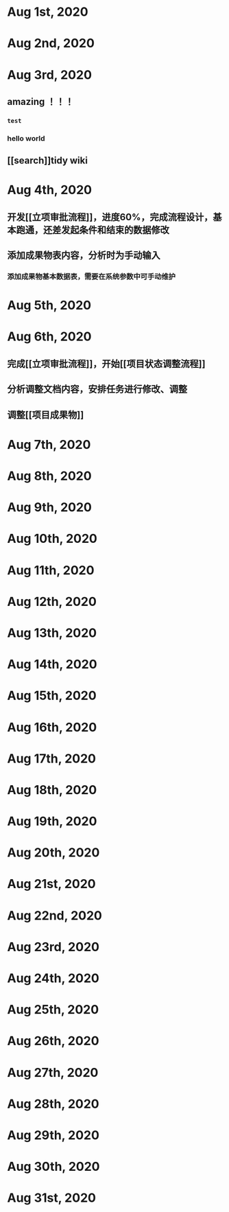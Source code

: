 # Aug 1st, 2020
# Aug 2nd, 2020
# Aug 3rd, 2020
## amazing ！！！
### `test`
### hello world
## [[search]]tidy wiki
# Aug 4th, 2020
## 开发[[立项审批流程]]，进度60%，完成流程设计，基本跑通，还差发起条件和结束的数据修改
## 添加成果物表内容，分析时为手动输入
### 添加成果物基本数据表，需要在系统参数中可手动维护
# Aug 5th, 2020
# Aug 6th, 2020
## 完成[[立项审批流程]]，开始[[项目状态调整流程]]
## 分析调整文档内容，安排任务进行修改、调整
## 调整[[项目成果物]]
# Aug 7th, 2020
# Aug 8th, 2020
# Aug 9th, 2020
# Aug 10th, 2020
# Aug 11th, 2020
# Aug 12th, 2020
# Aug 13th, 2020
# Aug 14th, 2020
# Aug 15th, 2020
# Aug 16th, 2020
# Aug 17th, 2020
# Aug 18th, 2020
# Aug 19th, 2020
# Aug 20th, 2020
# Aug 21st, 2020
# Aug 22nd, 2020
# Aug 23rd, 2020
# Aug 24th, 2020
# Aug 25th, 2020
# Aug 26th, 2020
# Aug 27th, 2020
# Aug 28th, 2020
# Aug 29th, 2020
# Aug 30th, 2020
# Aug 31st, 2020
